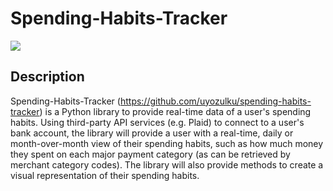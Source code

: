 # Spending-Habits-Tracker

[![](https://img.shields.io/badge/project-link-green)](https://github.com/uyozulku/spending-habits-tracker)

## Description

Spending-Habits-Tracker (https://github.com/uyozulku/spending-habits-tracker) is a Python library to provide real-time data of a user's spending habits. Using third-party API services (e.g. Plaid) to connect to a user's bank account, the library will provide a user with a real-time, daily or month-over-month view of their spending habits, such as how much money they spent on each major payment category (as can be retrieved by merchant category codes). The library will also provide methods to create a visual representation of their spending habits.